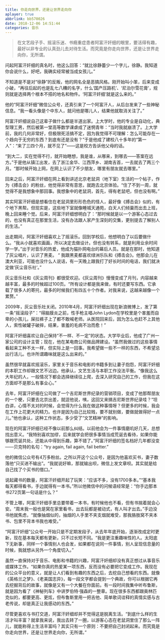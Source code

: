 ```yaml
---
title: 你走向世界，还是让世界走向你
aplayer: true
abbrlink: bb570026
date: 2018-12-06 14:51:44
categories: 音乐
---
```

>在文艺段子手、摇滚乐迷、书瘾重症患者阿富汗奸细的眼里，要活得有趣，最好以非专业的认真劲儿去对待生活。而究竟是你走向世界，还是让世界走向你，无所谓。

问起阿富汗奸细的真名时，他这么回答：“就比徐静蕾少一个字儿，徐静。我知道你会说什么，好吧，我确实经常被当成女孩儿。”

不知道是不是对“徐静”的反叛，他的网名全是恶搞风格。刚开始叫小笨，后来变成小破，“再往后起的也是乱七八糟的名字，什么‘国产压路机’、‘尼泊尔雪花膏’，规则就是选择两个根本不搭的地名和物件。‘阿富汗奸细’就是这么来的。”

他的“阿富汗奸细”微信公众号，还真引来了一个阿富汗人，从后台发来了一些神秘信息。“我一看头像是个中东人，就问他是哪儿人，结果他就取消关注了。”

阿富汗奸细说自己这辈子做什么都是半道出家。上大学时，他的专业是自动化，典型理工男，然后被第一堂高等数学课虐成了迷惘青年：“当时我就崩溃了。上大学前，我的几何非常好，但极限死活搞不定，因为我觉得不可理解：怎么可能存在一个趋向于无穷的东西？到底有还是没有？”于是他成了建校八十多年的“第一人”：“来了三四个月，就不见了”——这是校方告诉他父母的话。

“到大二，实在觉得不行，就开始瞎想，我是谁，从哪来，到哪去——答案在远方。”于是他从镇江出发，去了浙江金华、江西萍乡、湖南吉首，一去就去了两三个月。“那时候开始上网，在网上认识了不少朋友，哪里有朋友就去哪里。”

回来之后，阿富汗奸细在网上看到讲述北京老鼠洞（地下室）生活的一个帖子，作为《搏击会》的粉丝，他觉得非常有意思，就跑去北京体验。“住了不到一周，就觉得不是我想象中那回事。我想象中的老鼠洞，首先，得有老鼠吧，但也没有啊。”

其实阿富汗奸细是想看住在老鼠洞里形形色色的怪人，最好像《搏击会》似的，有个地下黑帮。但现实是，这些地下室就像睡城天通苑，白天人们倾巢而出去上班，晚上回来睡个觉。后来，阿富汗奸细想明白了：“那时候就是以一个游客心态过去的，也没有真正在那里生活，没有办法跟人家产生深刻的交集，更别提去了解别人的生活。”

出走期间，阿富汗奸细喜欢上了摇滚乐。回到学校后，他想明白了以后要做什么。“我从小就喜欢画画，所以决定去做设计。但也没有转系，就是利用业余时间学一学。”出于对音乐的热爱，他成为猫扑网电台的幕后人员。就是在那时，他知道了灰尘唱片，认识了黑麦。
“
我跟黑麦都喜欢绿洲乐队和《搏击会》。他那会儿在澳大利亚，可能也没什么人说话，有一天晚上跟我打了好长时间的电话，我们就决定做‘灰尘音乐社’。”

灰尘音乐社和《灰尘周刊》都很受欢迎。《灰尘周刊》慢慢变成了月刊，内容越来越丰富，最多的时候超过100页。“所有设计都是我来做，有时还要写东西。它承载了很多人的寄托，最多的时候我们有四五十个作者。对我来说，这越来越像一个累赘。”

2009年，灰尘音乐社关闭。2010年4月，阿富汗奸细出现在新浪微博上，发了第一条“摇滚段子”：“得脑膜炎之前，性手枪主唱John Lydon在学校里是个害羞而自卑的小孩儿，屎拉裤子上了都不敢喊老师。从医院回来后，因为怎么也赶不上其他人，索性破罐子破摔，结果，害羞的毛病不治而愈！”

阿富汗奸细喜欢让自己保持“不一样、不一定”的状态。大学毕业后，他成了广州一家公司的设计主管；现在，他在某电商公司做品牌建设。“虽然我做过的这些事情看起来工种不太一样，但实际上是一回事。我希望做一些不一样的东西，不希望总出行活儿。也许所谓趣味就是这么出来的。”

虽然很早就喜欢摇滚乐，家里关于音乐和电影的书籍多到让妻子抱怨，阿富汗奸细的本职工作却跟文艺不沾边。他承认，文艺生活与本职工作没法平衡。“像我这么大年纪的人，一般情况下都会选择继续往上爬，去深入研究自己的工作，但我在这方面却不是那么有事业心。”

去年，阿富汗奸细在公司做了一个吉尼斯世界纪录的营销项目，变成了他那帮朋友的一个梗，只要去北京出差，就逗他说，咦，这回又来搞吉尼斯世界纪录哇？“坦白讲，心情不太对的时候，会觉得为什么我在做这种事情呀？但更多的时候，我会在工作上花更大的精力。也许是因为自己比较贱，要不就别做，要做就做得好一点儿。”他也承认，这种工作状态，多少受了“文艺精神”的影响。

现在的阿富汗奸细已经不像以前那么纠结。以前他会为一件事情磨叽好几天，总想找出意义。“我特别喜欢加缪，后来就学会把很多事情当成荒诞去看待，如果你能够跟荒诞共处，还能从中得到乐趣，算不错了。”阿富汗奸细的签名档好几年都没变——贝克特的名句：“try again, fail again, fail better.”

他的微信公众号有4万多粉丝。之所以开这个公众号，是因为他喜欢买书，妻子数落他“只买进不输出”。“我就说好嘛，那就输出呗，微信上发文章呗。其实就是给自己找了个买书的借口。”

说起藏书的数量，阿富汗奸细开起了玩笑：“应该不多，没有1700多本。”“基本我每天都得看书，手边就得有一本书。”所以他微信中的问候语经常是：“你手边那本书272页第一句话是什么？”

不管上哪，阿富汗奸细手里总要带着一本书，有时候他也不看，但有书揣着就会心安。“周末我一般也是窝在家里看书，出去玩都是被动式，有人叫才出去。”手边没书他就焦虑，“就像抽烟似的，抽烟的人手里不夹支烟就难受，那我胳肢窝不夹本书、包里不背本书我也难受。”

“阿富汗奸细”公众号一开始只是不定期发段子，从去年年底开始，逐渐改成定时更新，现在基本每天都有更新，只不过长短不同。“我是更注重趣味性的人。太阳底下无新事，同样一个事情别人也会发，如果都在说同一件事情，别人呈现信息量的时候，我就想从另外一个角度切入。”

虽然一直保持对于音乐、电影和书籍的兴趣，阿富汗奸细却没有真正想过从事音乐或媒体工作。“如果你真的热爱某一项东西，反而没有必要把它变成工作。我现在的公众平台的意义，就是让人们看到有趣的东西之后，去挖自己想看的东西。就像《英格兰之梦》、《老美国志异》，每一段文字都会提到一个典故，你可以根据它再去挖掘背后的故事，就像是又有一个大餐在你面前。有一段时间我集中听布鲁斯，就是因为看了《神秘列车》中讲罗伯特·强森的一整章。现在很多东西都跟奥林匹克似的，都要更高、更炫，但布鲁斯里用一把吉他、简单歌词诠释的真情实感与古老传说，却是真正让我感动的东西。”

尽管更喜欢与书打交道，阿富汗奸细却并不觉得这是脱离生活。“到底什么样的生活才叫丰富？就拿我来说，我出去转了一圈，以游客心态在老鼠洞里住了那么一阵儿，就能称得上生活丰富吗？其实只有一个原则：不要把自己封闭起来。而究竟是你走向世界，还是让世界走向你，无所谓。”
